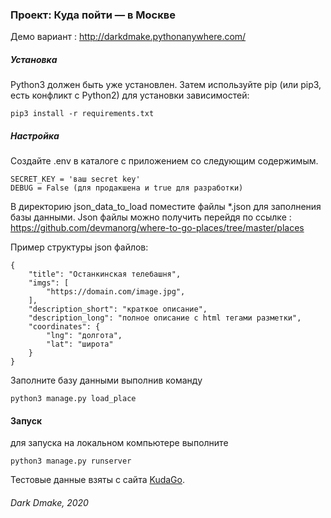 ###  Проект: Куда пойти —  в Москве

Демо вариант : 
http://darkdmake.pythonanywhere.com/

##### Установка

Python3 должен быть уже установлен. Затем используйте pip (или pip3, есть конфликт с Python2) для установки зависимостей: 

```
pip3 install -r requirements.txt
```
##### Настройка
Создайте .env в каталоге с приложением со следующим содержимым.
```
SECRET_KEY = 'ваш secret key'
DEBUG = False (для продакшена и true для разработки)
```

В директорию json_data_to_load поместите файлы *.json
для заполнения базы данными.
Json файлы можно получить перейдя по ссылке : https://github.com/devmanorg/where-to-go-places/tree/master/places

Пример структуры json файлов:
```
{
    "title": "Останкинская телебашня",
    "imgs": [
        "https://domain.com/image.jpg",
    ],
    "description_short": "краткое описание",
    "description_long": "полное описание с html тегами разметки",
    "coordinates": {
        "lng": "долгота",
        "lat": "широта"
    }
}
```
Заполните базу данными выполнив команду
```
python3 manage.py load_place
```
#### Запуск
для запуска на локальном компьютере выполните
```
python3 manage.py runserver
```
Тестовые данные взяты с сайта [KudaGo](https://kudago.com).



###### Dark Dmake, 2020
